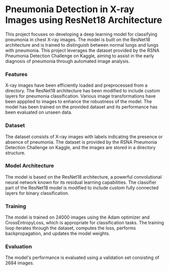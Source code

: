 # Pneumonia Detection in X-ray Images using ResNet18 Architecture 
This project focuses on developing a deep learning model for classifying pneumonia in chest X-ray images. The model is built on the ResNet18 architecture and is trained to distinguish between normal lungs and lungs with pneumonia. This project leverages the dataset provided by the RSNA Pneumonia Detection Challenge on Kaggle, aiming to assist in the early diagnosis of pneumonia through automated image analysis.

### Features
X-ray images have been efficiently loaded and preprocessed from a directory. The ResNet18 architecture has been modified to include custom layers for pneumonia classification. Various image transformations have been appplied to images to enhance the robustness of the model. The model has been trained on the provided dataset and its performance has been evaluated on unseen data.

### Dataset
The dataset consists of X-ray images with labels indicating the presence or absence of pneumonia. The dataset is provided by the RSNA Pneumonia Detection Challenge on Kaggle, and the images are stored in a directory structure.

### Model Architecture
The model is based on the ResNet18 architecture, a powerful convolutional neural network known for its residual learning capabilities. The classifier part of the ResNet18 model is modified to include custom fully connected layers for binary classification.

### Training
The model is trained on 24000 images using the Adam optimizer and CrossEntropyLoss, which is appropriate for classification tasks. The training loop iterates through the dataset, computes the loss, performs backpropagation, and updates the model weights.

### Evaluation
The model's performance is evaluated using a validation set consisting of 2684 images.
